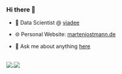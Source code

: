 ### Hi there 👋

- 💼 Data Scientist @ [viadee](https://www.viadee.de/)

- 🌐 Personal Website: [martenjostmann.de](https://www.martenjostmann.de)

- 💬 Ask me about anything [here](https://github.com/martenjostmann/martenjostmann/issues)

<br>
<a href="https://github.com/anuraghazra/github-readme-stats">
  <img align="center" src="https://github-readme-stats.vercel.app/api?username=martenjostmann&custom_title=GitHub%20Stats&rank_icon=github&count_private=true&show_icons=true&line_height=33" />
</a>
<a href="https://github.com/anuraghazra/anuraghazra.github.io">
  <img align="center" src="https://github-readme-stats.vercel.app/api/top-langs/?username=martenjostmann&size_weight=0.5&count_weight=0.5&hide=Jupyter%20Notebook,PureBasic,Dockerfile,HTML,PHP" />
</a>

<!--
**martenjostmann/martenjostmann** is a ✨ _special_ ✨ repository because its `README.md` (this file) appears on your GitHub profile.

Here are some ideas to get you started:

- 🔭 I’m currently working on ...
- 🌱 I’m currently learning ...
- 👯 I’m looking to collaborate on ...
- 🤔 I’m looking for help with ...
- 💬 Ask me about ...
- 📫 How to reach me: ...
- 😄 Pronouns: ...
- ⚡ Fun fact: ...
-->
